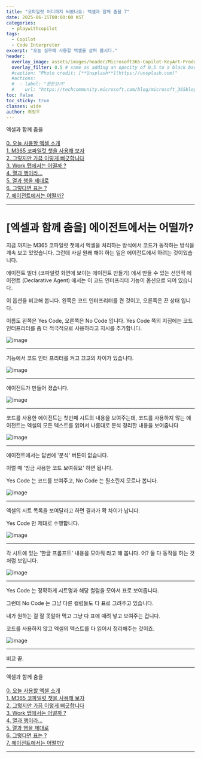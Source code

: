 ```yaml
---
title: "코파일럿 어디까지 써봤나요: 엑셀과 함께 춤을 7"
date: 2025-06-15T00:00:00 KST
categories:
  - playwithcopilot
tags:
  - Copilot
  - Code Interpreter
excerpt: "오늘 실무에 사용할 엑셀을 살펴 봅시다."
header:
  overlay_image: assets/images/header/Microsoft365-Copilot-KeyArt-Productivity-6K-01.png
  overlay_filter: 0.5 # same as adding an opacity of 0.5 to a black background
  #caption: "Photo credit: [**Unsplash**](https://unsplash.com)"
  #actions:
  #  - label: "원문보기"
  #    url: "https://techcommunity.microsoft.com/blog/microsoft_365blog/sharing-the-vision-microsoft-365-community-conference-keynotes-now-available/4416368"
toc: false
toc_sticky: true
classes: wide
author: 최정우
---
```


<div class="notice--info">
엑셀과 함께 춤을<br/>
<br/>
<a href="https://microsoft.github.io/mwkorea/playwithcopilot/excel_0/">0. 오늘 사용할 엑셀 소개</a><br/>
<a href="https://microsoft.github.io/mwkorea/playwithcopilot/excel_1/">1. M365 코파일럿 챗을 사용해 보자</a><br/>
<a href="https://microsoft.github.io/mwkorea/playwithcopilot/excel_2/">2. 그렇지만 가끔 이렇게 삐긋합니다</a><br/>
<a href="https://microsoft.github.io/mwkorea/playwithcopilot/excel_3/">3. Work 탭에서는 어떨까 ?</a><br/>
<a href="https://microsoft.github.io/mwkorea/playwithcopilot/excel_4/">4. 열과 행이라...</a><br/>
<a href="https://microsoft.github.io/mwkorea/playwithcopilot/excel_5/">5. 열과 행을 제대로</a><br/>
<a href="https://microsoft.github.io/mwkorea/playwithcopilot/excel_6/">6. 그렇다면 표는 ?</a><br/>
<a href="https://microsoft.github.io/mwkorea/playwithcopilot/excel_7/">7. 에이전트에서는 어떨까?</a><br/>
</div>

---

# [엑셀과 함께 춤을] 에이전트에서는 어떨까?

지금 까지는 M365 코파일럿 챗에서 엑셀을 처리하는 방식에서 코드가 동작하는 방식을 계속 보고 있었습니다. 그런데 사실 원래 해야 하는 일은 에이전트에서 하려는 것이었습니다.

에이전트 빌더 (코파일럿 화면에 보이는 에이전트 만들기) 에서 만들 수 있는 선언적 에이전트 (Declarative Agent) 에서는 이 코드 인터프리터 기능이 옵션으로 되어 있습니다.

이 옵션을 비교해 봅니다. 왼쪽은 코드 인터프리터를 켠 것이고, 오른쪽은 끈 상태 입니다.

이름도 왼쪽은 Yes Code, 오른쪽은 No Code 입니다. Yes Code 쪽의 지짐에는 코드 인터프리터를 좀 더 적극적으로 사용하라고 지시를 추가합니다.

![image](/mwkorea/assets/images/20250615/image49.png)

---

기능에서 코드 인터 프리터를 켜고 끄고의 차이가 있습니다.

![image](/mwkorea/assets/images/20250615/image50.png)

---

에이전트가 만들어 졌습니다.

![image](/mwkorea/assets/images/20250615/image51.png)

---

코드를 사용한 에이전트는 첫번째 시트의 내용을 보여주는데, 코드를 사용하지 않는 에이전트는 엑셀의 모든 텍스트를 읽어서 나름대로 분석 정리한 내용을 보여줍니다

![image](/mwkorea/assets/images/20250615/image52.png)

---

에이전트에서는 답변에 '분석' 버튼이 없습니다. 

이럴 때 '방금 사용한 코드 보여줘요' 하면 됩니다. 

Yes Code 는 코드를 보여주고, No Code 는 뭔소린지 모르나 봅니다.

![image](/mwkorea/assets/images/20250615/image53.png)

---

엑셀의 시트 목록을 보여달라고 하면 결과가 확 차이가 납니다. 

Yes Code 만 제대로 수행합니다.

![image](/mwkorea/assets/images/20250615/image54.png)

---

각 시트에 있는 '한글 프롬프트' 내용을 모아줘 라고 해 봅니다. 
어? 둘 다 동작을 하는 것처럼 보입니다.

![image](/mwkorea/assets/images/20250615/image56.png)

---

Yes Code 는 정확하게 시트명과 해당 컬럼을 모아서 표로 보여줍니다.

그런데 No Code 는 그냥 다른 컬럼들도 다 표로 그려주고 있습니다. 

내가 원하는 걸 잘 못알아 먹고 그냥 다 표에 때려 넣고 보여주는 겁니다. 

코드를 사용하지 않고 엑셀의 텍스트를 다 읽어서 정리해주는 것이죠. 

![image](/mwkorea/assets/images/20250615/image55.png)

---

비교 끝.

---

<div class="notice--info">
엑셀과 함께 춤을<br/>
<br/>
<a href="https://microsoft.github.io/mwkorea/playwithcopilot/excel_0/">0. 오늘 사용할 엑셀 소개</a><br/>
<a href="https://microsoft.github.io/mwkorea/playwithcopilot/excel_1/">1. M365 코파일럿 챗을 사용해 보자</a><br/>
<a href="https://microsoft.github.io/mwkorea/playwithcopilot/excel_2/">2. 그렇지만 가끔 이렇게 삐긋합니다</a><br/>
<a href="https://microsoft.github.io/mwkorea/playwithcopilot/excel_3/">3. Work 탭에서는 어떨까 ?</a><br/>
<a href="https://microsoft.github.io/mwkorea/playwithcopilot/excel_4/">4. 열과 행이라...</a><br/>
<a href="https://microsoft.github.io/mwkorea/playwithcopilot/excel_5/">5. 열과 행을 제대로</a><br/>
<a href="https://microsoft.github.io/mwkorea/playwithcopilot/excel_6/">6. 그렇다면 표는 ?</a><br/>
<a href="https://microsoft.github.io/mwkorea/playwithcopilot/excel_7/">7. 에이전트에서는 어떨까?</a><br/>
</div>

---
